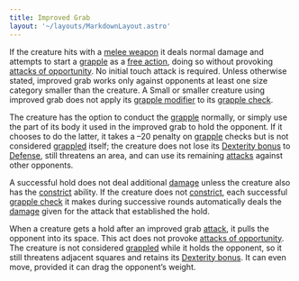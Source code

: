 ```yaml
---
title: Improved Grab
layout: '~/layouts/MarkdownLayout.astro'
---
```

If the creature hits with a [melee weapon](/modern.d20.srd/equipment/equipment.weapons) it deals normal damage
and attempts to start a [grapple](/modern.d20.srd/combat/grapple) as a [free action](/modern.d20.srd/combat/attack.actions), doing so without provoking
[attacks of opportunity](/modern.d20.srd/combat/attacks.of.opportunity). No
initial touch attack is required. Unless otherwise stated, improved grab works
only against opponents at least one size category smaller than the creature. A
Small or smaller creature using improved grab does not apply its [grapple modifier](/modern.d20.srd/combat/grapple) to its [grapple check](/modern.d20.srd/combat/grapple).

The creature has the option to conduct the
[grapple](/modern.d20.srd/combat/grapple) normally, or simply use the part of
its body it used in the improved grab to hold the opponent. If it chooses to
do the latter, it takes a –20 penalty on
[grapple](/modern.d20.srd/combat/grapple) checks but is not considered
[grappled](/modern.d20.srd/combat/grapple) itself; the creature does not lose
its [Dexterity bonus](/modern.d20.srd/basics/ability.scores) to
[Defense](/modern.d20.srd/combat/defense), still threatens an area, and can
use its remaining [attacks](/modern.d20.srd/combat/attack.actions) against
other opponents.

A successful hold does not deal additional
[damage](/modern.d20.srd/combat/damage) unless the creature also has the
[constrict](/modern.d20.srd/special.abilities/constrict) ability. If the
creature does not [constrict](/modern.d20.srd/special.abilities/constrict),
each successful [grapple check](/modern.d20.srd/combat/grapple) it makes
during successive rounds automatically deals the
[damage](/modern.d20.srd/combat/damage) given for the attack that established
the hold.

When a creature gets a hold after an improved grab
[attack](/modern.d20.srd/combat/attack.actions), it pulls the opponent into
its space. This act does not provoke [attacks of opportunity](/modern.d20.srd/combat/attacks.of.opportunity). The creature is
not considered [grappled](/modern.d20.srd/combat/grapple) while it holds the
opponent, so it still threatens adjacent squares and retains its [Dexterity bonus](/modern.d20.srd/basics/ability.scores). It can even move, provided it
can drag the opponent’s weight.

